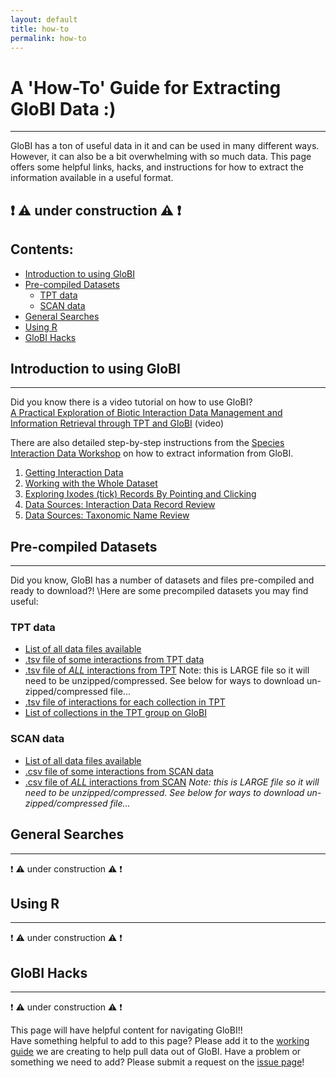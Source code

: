 ```yaml
---
layout: default
title: how-to
permalink: how-to
---
```


# A 'How-To' Guide for Extracting GloBI Data :) 
---

GloBI has a ton of useful data in it and can be used in many different ways. However, it can also be a bit overwhelming with so much data. This page offers some helpful links, hacks, and instructions for how to extract the information available in a useful format. 
## :exclamation: :warning: under construction :warning: :exclamation:

## Contents:

* [Introduction to using GloBI](#intro) 
* [Pre-compiled Datasets](#datasets)
    * [TPT data](#TPT)
    * [SCAN data](#SCAN)
* [General Searches](#searches)
* [Using R](#R)
* [GloBI Hacks](#hacks)

## Introduction to using GloBI <a name="intro"></a>
---
Did you know there is a video tutorial on how to use GloBI?\
[A Practical Exploration of Biotic Interaction Data Management and Information Retrieval through TPT and GloBI](https://vimeo.com/546669878) (video)

There are also detailed step-by-step instructions from the [Species Interaction Data Workshop](https://www.globalbioticinteractions.org/interaction-data-workshop/) on how to extract information from GloBI. 
1. [Getting Interaction Data](https://www.globalbioticinteractions.org/interaction-data-workshop/02-data/)
2. [Working with the Whole Dataset](https://www.globalbioticinteractions.org/interaction-data-workshop/03-ixodes-whole-dataset/index.html)
3. [Exploring Ixodes (tick) Records By Pointing and Clicking](https://www.globalbioticinteractions.org/interaction-data-workshop/04-ixodes-point-and-click/index.html)
4. [Data Sources: Interaction Data Record Review](https://www.globalbioticinteractions.org/interaction-data-workshop/07-reviewing-interaction-records/)
5. [Data Sources: Taxonomic Name Review](https://www.globalbioticinteractions.org/interaction-data-workshop/06-reviewing-taxonomic-names/index.html)


## Pre-compiled Datasets <a name="datasets"></a>
---
Did you know, GloBI has a number of datasets and files pre-compiled and ready to download?! 
\Here are some precompiled datasets you may find useful:

### TPT data <a name="TPT"></a>

- [List of all data files available](https://zenodo.org/record/5572874/files/README?download=1)
- [.tsv file of some interactions from TPT data](https://zenodo.org/record/5572874/files/indexed_interactions_simple.tsv.gz?download=1)
- [.tsv file of *ALL* interactions from TPT](https://zenodo.org/record/5572874/files/indexed_interactions_full.tsv.gz?download=1) Note: this is LARGE file so it will need to be unzipped/compressed. See below for ways to download un-zipped/compressed file...
- [.tsv file of interactions for each collection in TPT](https://zenodo.org/record/5572874/files/indexed_interactions_by_collection.tsv?download=1)
- [List of collections in the TPT group on GloBI](https://www.globalbioticinteractions.org/parasitetracker/)

### SCAN data <a name="SCAN"></a>

- [List of all data files available](https://depot.globalbioticinteractions.org/reviews/globalbioticinteractions/scan/README.txt)
- [.csv file of some interactions from SCAN data](https://depot.globalbioticinteractions.org/reviews/globalbioticinteractions/scan/indexed-interactions-sample.csv)
- [.csv file of *ALL* interactions from SCAN](https://depot.globalbioticinteractions.org/reviews/globalbioticinteractions/scan/indexed-interactions.csv.gz) *Note: this is LARGE file so it will need to be unzipped/compressed. See below for ways to download un-zipped/compressed file...*

## General Searches <a name="searches"></a>
---
:exclamation: :warning: under construction :warning: :exclamation:

## Using R <a name="R"></a>
---
:exclamation: :warning: under construction :warning: :exclamation:

## GloBI Hacks <a name="hacks"></a>
---

:exclamation: :warning: under construction :warning: :exclamation:

This page will have helpful content for navigating GloBI!!\
Have something helpful to add to this page? Please add it to the [working guide](https://docs.google.com/document/d/1GjVMmGSBWJ8481BbkLfZC526eFG7TphupTf_ly98dtg/edit) we are creating to help pull data out of GloBI. 
Have a problem or something we need to add? Please submit a request on the [issue page](https://github.com/globalbioticinteractions/globalbioticinteractions.github.io/issues)!

